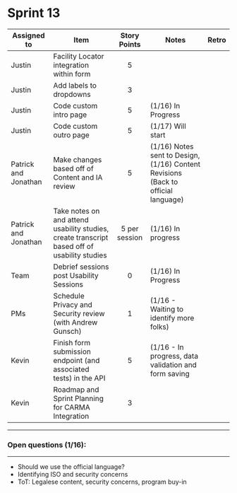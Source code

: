 # Sprint 13
| Assigned to | Item | Story Points | Notes| Retro|
| --- | --- | :---: | --- | --- |
| Justin | Facility Locator integration within form |5||
| Justin | Add labels to dropdowns |3|
| Justin | Code custom intro page |5|(1/16) In Progress|
| Justin | Code custom outro page |5| (1/17) Will start|
| Patrick and Jonathan | Make changes based off of Content and IA review |5| (1/16) Notes sent to Design, (1/16) Content Revisions (Back to official language) |
| Patrick and Jonathan | Take notes on and attend usability studies, create transcript based off of usability studies|5 per session| (1/16) In progress |
| Team | Debrief sessions post Usability Sessions  |0| (1/16) In Progress |
| PMs | Schedule Privacy and Security review (with Andrew Gunsch) |1| (1/16 - Waiting to identify more folks) |
| Kevin | Finish form submission endpoint (and associated tests) in the API |5| (1/16 - In progress, data validation and form saving |
| Kevin | Roadmap and Sprint Planning for CARMA Integration |3|

---
### Open questions (1/16):
---
- Should we use the official language?
- Identifying ISO and security concerns
- ToT: Legalese content, security concerns, program buy-in
